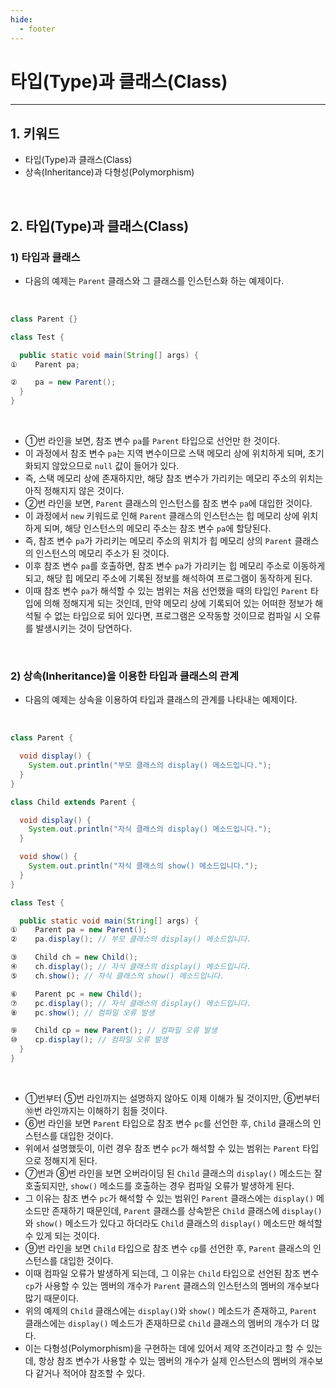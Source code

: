 ```yaml
---
hide:
  - footer
---
```


# 타입(Type)과 클래스(Class)

---

## 1. 키워드

- 타입(Type)과 클래스(Class)
- 상속(Inheritance)과 다형성(Polymorphism)

<br/>

## 2. 타입(Type)과 클래스(Class)

### 1) 타입과 클래스

- 다음의 예제는 `Parent` 클래스와 그 클래스를 인스턴스화 하는 예제이다.

<br/>

```java
class Parent {}

class Test {

  public static void main(String[] args) {
①    Parent pa;

②    pa = new Parent();
  }
}
```

<br/>

- ①번 라인을 보면, 참조 변수 `pa`를 `Parent` 타입으로 선언만 한 것이다.
- 이 과정에서 참조 변수 `pa`는 지역 변수이므로 스택 메모리 상에 위치하게 되며, 초기화되지 않았으므로 `null` 값이 들어가 있다.
- 즉, 스택 메모리 상에 존재하지만, 해당 참조 변수가 가리키는 메모리 주소의 위치는 아직 정해지지 않은 것이다.
- ②번 라인을 보면, `Parent` 클래스의 인스턴스를 참조 변수 `pa`에 대입한 것이다.
- 이 과정에서 `new` 키워드로 인해 `Parent` 클래스의 인스턴스는 힙 메모리 상에 위치하게 되며, 해당 인스턴스의 메모리 주소는 참조 변수 `pa`에 할당된다.
- 즉, 참조 변수 `pa`가 가리키는 메모리 주소의 위치가 힙 메모리 상의 `Parent` 클래스의 인스턴스의 메모리 주소가 된 것이다.
- 이후 참조 변수 `pa`를 호출하면, 참조 변수 `pa`가 가리키는 힙 메모리 주소로 이동하게 되고, 해당 힙 메모리 주소에 기록된 정보를 해석하여 프로그램이 동작하게 된다.
- 이때 참조 변수 `pa`가 해석할 수 있는 범위는 처음 선언했을 때의 타입인 `Parent` 타입에 의해 정해지게 되는 것인데, 만약 메모리 상에 기록되어 있는 어떠한 정보가 해석될 수 없는 타입으로 되어 있다면, 프로그램은 오작동할 것이므로 컴파일 시 오류를 발생시키는 것이 당연하다.

<br/>

### 2) 상속(Inheritance)을 이용한 타입과 클래스의 관계

- 다음의 예제는 상속을 이용하여 타입과 클래스의 관계를 나타내는 예제이다.

<br/>

```java
class Parent {

  void display() {
    System.out.println("부모 클래스의 display() 메소드입니다.");
  }
}

class Child extends Parent {

  void display() {
    System.out.println("자식 클래스의 display() 메소드입니다.");
  }

  void show() {
    System.out.println("자식 클래스의 show() 메소드입니다.");
  }
}

class Test {

  public static void main(String[] args) {
①    Parent pa = new Parent();
②    pa.display(); // 부모 클래스의 display() 메소드입니다.

③    Child ch = new Child();
④    ch.display(); // 자식 클래스의 display() 메소드입니다.
⑤    ch.show(); // 자식 클래스의 show() 메소드입니다.

⑥    Parent pc = new Child();
⑦    pc.display(); // 자식 클래스의 display() 메소드입니다.
⑧    pc.show(); // 컴파일 오류 발생

⑨    Child cp = new Parent(); // 컴파일 오류 발생
⑩    cp.display(); // 컴파일 오류 발생
  }
}
```

<br/>

- ①번부터 ⑤번 라인까지는 설명하지 않아도 이제 이해가 될 것이지만, ⑥번부터 ⑩번 라인까지는 이해하기 힘들 것이다.
- ⑥번 라인을 보면 `Parent` 타입으로 참조 변수 `pc`를 선언한 후, `Child` 클래스의 인스턴스를 대입한 것이다.
- 위에서 설명했듯이, 이런 경우 참조 변수 `pc`가 해석할 수 있는 범위는 `Parent` 타입으로 정해지게 된다.
- ⑦번과 ⑧번 라인을 보면 오버라이딩 된 `Child` 클래스의 `display()` 메소드는 잘 호출되지만, `show()` 메소드를 호출하는 경우 컴파일 오류가 발생하게 된다.
- 그 이유는 참조 변수 `pc`가 해석할 수 있는 범위인 `Parent` 클래스에는 `display()` 메소드만 존재하기 때문인데, `Parent` 클래스를 상속받은 `Child` 클래스에 `display()`와 `show()` 메소드가 있다고 하더라도 `Child` 클래스의 `display()` 메소드만 해석할 수 있게 되는 것이다.
- ⑨번 라인을 보면 `Child` 타입으로 참조 변수 `cp`를 선언한 후, `Parent` 클래스의 인스턴스를 대입한 것이다.
- 이때 컴파일 오류가 발생하게 되는데, 그 이유는 `Child` 타입으로 선언된 참조 변수 `cp`가 사용할 수 있는 멤버의 개수가 `Parent` 클래스의 인스턴스의 멤버의 개수보다 많기 때문이다.
- 위의 예제의 `Child` 클래스에는 `display()`와 `show()` 메소드가 존재하고, `Parent` 클래스에는 `display()` 메소드가 존재하므로 `Child` 클래스의 멤버의 개수가 더 많다.
- 이는 다형성(Polymorphism)을 구현하는 데에 있어서 제약 조건이라고 할 수 있는데, 항상 참조 변수가 사용할 수 있는 멤버의 개수가 실제 인스턴스의 멤버의 개수보다 같거나 적어야 참조할 수 있다.

<br/>
